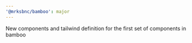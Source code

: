 ```yaml
---
'@mrksbnc/bamboo': major
---
```


New components and tailwind definition for the first set of components in bamboo
